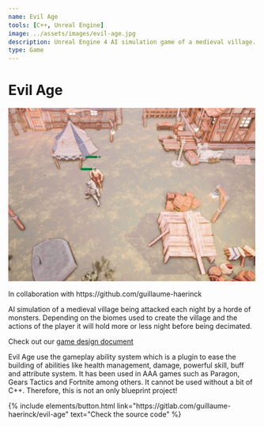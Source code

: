 ```yaml
---
name: Evil Age
tools: [C++, Unreal Engine]
image: ../assets/images/evil-age.jpg
description: Unreal Engine 4 AI simulation game of a medieval village.
type: Game
---
```


# Evil Age

![Evil Age](../../assets/images/evil-age.jpg)

<p>
In collaboration with https://github.com/guillaume-haerinck
</p>


<p>
AI simulation of a medieval village being attacked each night by a horde of monsters. 
Depending on the biomes used to create the village and the actions of the player it will hold more or less night before being decimated.
</p>
<p>Check out our <a href="https://docs.google.com/document/d/1moc4p_B_iT_EEBIlR9h2R_dH93v3kneCevpFhrRHHZ0/edit?usp=sharing
" target="_blank">game design document</a></p>
<p>Evil Age use the gameplay ability system which is a plugin to ease the building of abilities like health
management, damage, powerful skill, buff and attribute system. It has been used in AAA games such as
Paragon, Gears Tactics and Fortnite among others. It cannot be used without a bit of C++. Therefore, this is
not an only blueprint project!
</p>

<p class="text-center">
{% include elements/button.html link="https://gitlab.com/guillaume-haerinck/evil-age" text="Check the source code" %}
</p>
